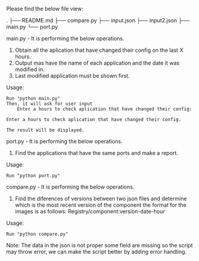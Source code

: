 Please find the below file view:

.
├── README.md
├── compare.py
├── input.json
├── input2.json
├── main.py
└── port.py

main.py - It is performing the below operations.
1. Obtain all the aplication that have changed their config on the last X hours.
2. Output mas have the name of each application and the date it was modified in.
3. Last modified application must be shown first.

Usage: 

    Run "python main.py"
    Then, it will ask for user input
        Enter a hours to check aplication that have changed their config: 

    Enter a hours to check aplication that have changed their config.

    The result will be displayed.

port.py - It is performing the below operations.
1. Find the applications that have the same ports and make a report.

Usage: 

    Run "python port.py"

compare.py - It is performing the below operations.
1. Find the diferences of versions between two json files and determine which is the most recent version of the component the format for the images is as follows:
    Registry/component:version-date-hour

Usage: 

    Run "python compare.py"

Note: The data in the json is not proper some field are missing so the script may throw error, we can make the script better by adding error handling.
